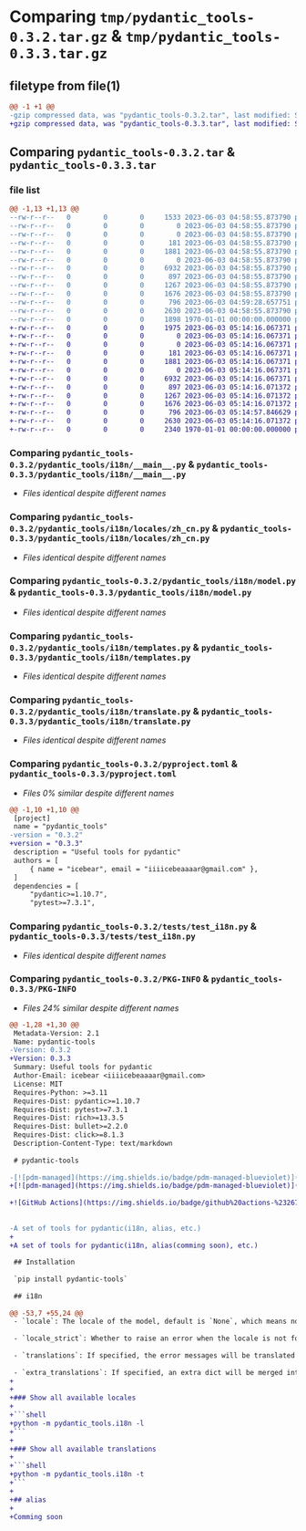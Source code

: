 # Comparing `tmp/pydantic_tools-0.3.2.tar.gz` & `tmp/pydantic_tools-0.3.3.tar.gz`

## filetype from file(1)

```diff
@@ -1 +1 @@
-gzip compressed data, was "pydantic_tools-0.3.2.tar", last modified: Sat Jun  3 04:59:28 2023, max compression
+gzip compressed data, was "pydantic_tools-0.3.3.tar", last modified: Sat Jun  3 05:14:57 2023, max compression
```

## Comparing `pydantic_tools-0.3.2.tar` & `pydantic_tools-0.3.3.tar`

### file list

```diff
@@ -1,13 +1,13 @@
--rw-r--r--   0        0        0     1533 2023-06-03 04:58:55.873790 pydantic_tools-0.3.2/README.md
--rw-r--r--   0        0        0        0 2023-06-03 04:58:55.873790 pydantic_tools-0.3.2/pydantic_tools/__init__.py
--rw-r--r--   0        0        0        0 2023-06-03 04:58:55.873790 pydantic_tools-0.3.2/pydantic_tools/alias/__init__.py
--rw-r--r--   0        0        0      181 2023-06-03 04:58:55.873790 pydantic_tools-0.3.2/pydantic_tools/i18n/__init__.py
--rw-r--r--   0        0        0     1881 2023-06-03 04:58:55.873790 pydantic_tools-0.3.2/pydantic_tools/i18n/__main__.py
--rw-r--r--   0        0        0        0 2023-06-03 04:58:55.873790 pydantic_tools-0.3.2/pydantic_tools/i18n/locales/__init__.py
--rw-r--r--   0        0        0     6932 2023-06-03 04:58:55.873790 pydantic_tools-0.3.2/pydantic_tools/i18n/locales/zh_cn.py
--rw-r--r--   0        0        0      897 2023-06-03 04:58:55.873790 pydantic_tools-0.3.2/pydantic_tools/i18n/model.py
--rw-r--r--   0        0        0     1267 2023-06-03 04:58:55.873790 pydantic_tools-0.3.2/pydantic_tools/i18n/templates.py
--rw-r--r--   0        0        0     1676 2023-06-03 04:58:55.873790 pydantic_tools-0.3.2/pydantic_tools/i18n/translate.py
--rw-r--r--   0        0        0      796 2023-06-03 04:59:28.657751 pydantic_tools-0.3.2/pyproject.toml
--rw-r--r--   0        0        0     2630 2023-06-03 04:58:55.873790 pydantic_tools-0.3.2/tests/test_i18n.py
--rw-r--r--   0        0        0     1898 1970-01-01 00:00:00.000000 pydantic_tools-0.3.2/PKG-INFO
+-rw-r--r--   0        0        0     1975 2023-06-03 05:14:16.067371 pydantic_tools-0.3.3/README.md
+-rw-r--r--   0        0        0        0 2023-06-03 05:14:16.067371 pydantic_tools-0.3.3/pydantic_tools/__init__.py
+-rw-r--r--   0        0        0        0 2023-06-03 05:14:16.067371 pydantic_tools-0.3.3/pydantic_tools/alias/__init__.py
+-rw-r--r--   0        0        0      181 2023-06-03 05:14:16.067371 pydantic_tools-0.3.3/pydantic_tools/i18n/__init__.py
+-rw-r--r--   0        0        0     1881 2023-06-03 05:14:16.067371 pydantic_tools-0.3.3/pydantic_tools/i18n/__main__.py
+-rw-r--r--   0        0        0        0 2023-06-03 05:14:16.067371 pydantic_tools-0.3.3/pydantic_tools/i18n/locales/__init__.py
+-rw-r--r--   0        0        0     6932 2023-06-03 05:14:16.067371 pydantic_tools-0.3.3/pydantic_tools/i18n/locales/zh_cn.py
+-rw-r--r--   0        0        0      897 2023-06-03 05:14:16.071372 pydantic_tools-0.3.3/pydantic_tools/i18n/model.py
+-rw-r--r--   0        0        0     1267 2023-06-03 05:14:16.071372 pydantic_tools-0.3.3/pydantic_tools/i18n/templates.py
+-rw-r--r--   0        0        0     1676 2023-06-03 05:14:16.071372 pydantic_tools-0.3.3/pydantic_tools/i18n/translate.py
+-rw-r--r--   0        0        0      796 2023-06-03 05:14:57.846629 pydantic_tools-0.3.3/pyproject.toml
+-rw-r--r--   0        0        0     2630 2023-06-03 05:14:16.071372 pydantic_tools-0.3.3/tests/test_i18n.py
+-rw-r--r--   0        0        0     2340 1970-01-01 00:00:00.000000 pydantic_tools-0.3.3/PKG-INFO
```

### Comparing `pydantic_tools-0.3.2/pydantic_tools/i18n/__main__.py` & `pydantic_tools-0.3.3/pydantic_tools/i18n/__main__.py`

 * *Files identical despite different names*

### Comparing `pydantic_tools-0.3.2/pydantic_tools/i18n/locales/zh_cn.py` & `pydantic_tools-0.3.3/pydantic_tools/i18n/locales/zh_cn.py`

 * *Files identical despite different names*

### Comparing `pydantic_tools-0.3.2/pydantic_tools/i18n/model.py` & `pydantic_tools-0.3.3/pydantic_tools/i18n/model.py`

 * *Files identical despite different names*

### Comparing `pydantic_tools-0.3.2/pydantic_tools/i18n/templates.py` & `pydantic_tools-0.3.3/pydantic_tools/i18n/templates.py`

 * *Files identical despite different names*

### Comparing `pydantic_tools-0.3.2/pydantic_tools/i18n/translate.py` & `pydantic_tools-0.3.3/pydantic_tools/i18n/translate.py`

 * *Files identical despite different names*

### Comparing `pydantic_tools-0.3.2/pyproject.toml` & `pydantic_tools-0.3.3/pyproject.toml`

 * *Files 0% similar despite different names*

```diff
@@ -1,10 +1,10 @@
 [project]
 name = "pydantic_tools"
-version = "0.3.2"
+version = "0.3.3"
 description = "Useful tools for pydantic"
 authors = [
     { name = "icebear", email = "iiiicebeaaaar@gmail.com" },
 ]
 dependencies = [
     "pydantic>=1.10.7",
     "pytest>=7.3.1",
```

### Comparing `pydantic_tools-0.3.2/tests/test_i18n.py` & `pydantic_tools-0.3.3/tests/test_i18n.py`

 * *Files identical despite different names*

### Comparing `pydantic_tools-0.3.2/PKG-INFO` & `pydantic_tools-0.3.3/PKG-INFO`

 * *Files 24% similar despite different names*

```diff
@@ -1,28 +1,30 @@
 Metadata-Version: 2.1
 Name: pydantic-tools
-Version: 0.3.2
+Version: 0.3.3
 Summary: Useful tools for pydantic
 Author-Email: icebear <iiiicebeaaaar@gmail.com>
 License: MIT
 Requires-Python: >=3.11
 Requires-Dist: pydantic>=1.10.7
 Requires-Dist: pytest>=7.3.1
 Requires-Dist: rich>=13.3.5
 Requires-Dist: bullet>=2.2.0
 Requires-Dist: click>=8.1.3
 Description-Content-Type: text/markdown
 
 # pydantic-tools
 
-[![pdm-managed](https://img.shields.io/badge/pdm-managed-blueviolet)](https://pdm.fming.dev) [![codecov](https://codecov.io/gh/iiicebearrr/pydantic-tools/branch/main/graph/badge.svg?token=SBVE7WNDO9)](https://codecov.io/gh/iiicebearrr/pydantic-tools)
+[![pdm-managed](https://img.shields.io/badge/pdm-managed-blueviolet)](https://pdm.fming.dev) [![codecov](https://codecov.io/gh/iiicebearrr/pydantic-tools/branch/main/graph/badge.svg?token=SBVE7WNDO9)](https://codecov.io/gh/iiicebearrr/pydantic-tools) 
 
+![GitHub Actions](https://img.shields.io/badge/github%20actions-%232671E5.svg?style=for-the-badge&logo=githubactions&logoColor=white) ![Python](https://img.shields.io/badge/python-3670A0?style=for-the-badge&logo=python&logoColor=ffdd54)
 
 
-A set of tools for pydantic(i18n, alias, etc.)
+
+A set of tools for pydantic(i18n, alias(comming soon), etc.)
 
 ## Installation
 
 `pip install pydantic-tools`
 
 ## i18n
 
@@ -53,7 +55,24 @@
 - `locale`: The locale of the model, default is `None`, which means no translation enabled, and the default error message will be used. Use `python -m pydantic_tools.i18n -l` to show all available locales.
 
 - `locale_strict`: Whether to raise an error when the locale is not found, default is `False`.
 
 - `translations`: If specified, the error messages will be translated according to the given dict instead of the locale config. The dict should be like `{"value_error.missing": "Missing"}`. One of `locale` and `translations` should be specified, do not set both of them.
 
 - `extra_translations`: If specified, an extra dict will be merged into the default translations. The dict should be like `{"value_error.missing": "some msg"}`.
+
+
+### Show all available locales
+
+```shell
+python -m pydantic_tools.i18n -l
+```
+
+### Show all available translations
+
+```shell  
+python -m pydantic_tools.i18n -t
+```
+
+## alias
+
+Comming soon
```

